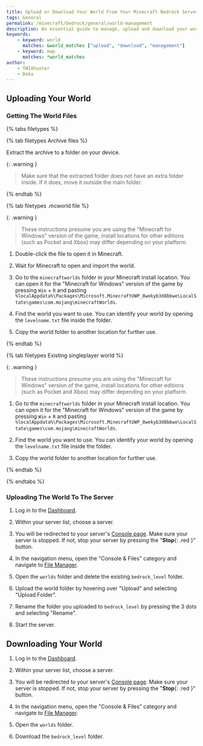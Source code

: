 ```yaml
---
title: Upload or Download Your World From Your Minecraft Bedrock Server
tags: General
permalink: /minecraft/bedrock/general/world-management
description: An essential guide to manage, upload and download your world to and from your server.
keywords:
    - keyword: world
      matches: &world_matches ["upload", "download", "management"]
    - keyword: map
      matches: *world_matches
author:
    - TWIXhunter
    - Deka
---
```

## Uploading Your World

### Getting The World Files

{% tabs filetypes %}

{% tab filetypes Archive files %}

Extract the archive to a folder on your device.

{: .warning }
> Make sure that the extracted folder does not have an extra folder inside. If it does, move it outside the main folder. 

{% endtab %}

{% tab filetypes .mcworld file %}

{: .warning }
> These instructions presume you are using the "Minecraft for Windows" version of the game, install locations for other editions (such as Pocket and Xbox) may differ depending on your platform.

1. Double-click the file to open it in Minecraft.

2. Wait for Minecraft to open and import the world.

3. Go to the `minecraftworlds` folder in your Minecraft install location. You can open it for the "Minecraft for Windows" version of the game by pressing `Win` + `R` and pasting `%localAppdata%\Packages\Microsoft.MinecraftUWP_8wekyb3d8bbwe\LocalState\games\com.mojang\minecraftWorlds`.

4. Find the world you want to use. You can identify your world by opening the `levelname.txt` file inside the folder.

5. Copy the world folder to another location for further use.

{% endtab %}

{% tab filetypes Existing singleplayer world %}

{: .warning }
> These instructions presume you are using the "Minecraft for Windows" version of the game, install locations for other editions (such as Pocket and Xbox) may differ depending on your platform.

1. Go to the `minecraftworlds` folder in your Minecraft install location. You can open it for the "Minecraft for Windows" version of the game by pressing `Win` + `R` and pasting `%localAppdata%\Packages\Microsoft.MinecraftUWP_8wekyb3d8bbwe\LocalState\games\com.mojang\minecraftWorlds`.

2. Find the world you want to use. You can identify your world by opening the `levelname.txt` file inside the folder.

3. Copy the world folder to another location for further use.

{% endtab %}

{% endtabs %}

### Uploading The World To The Server

1. Log in to the [Dashboard](https://client.falixnodes.net/).

2. Within your server list, choose a server.

3. You will be redirected to your server's [Console page](https://client.falixnodes.net/server/console). Make sure your server is stopped. If not, stop your server by pressing the "**Stop**{: .red }" button.

4. In the navigation menu, open the "Console & Files" category and navigate to [File Manager](https://client.falixnodes.net/server/filemanager).

5. Open the `worlds` folder and delete the existing `bedrock_level` folder.

6. Upload the world folder by hovering over "Upload" and selecting "Upload Folder".

7. Rename the folder you uploaded to `bedrock_level` by pressing the 3 dots and selecting "Rename".

8. Start the server.

## Downloading Your World

1. Log in to the [Dashboard](https://client.falixnodes.net/).

2. Within your server list, choose a server.

3. You will be redirected to your server's [Console page](https://client.falixnodes.net/server/console). Make sure your server is stopped. If not, stop your server by pressing the "**Stop**{: .red }" button.

4. In the navigation menu, open the "Console & Files" category and navigate to [File Manager](https://client.falixnodes.net/server/filemanager).

5. Open the `worlds` folder.

6. Download the `bedrock_level` folder.
